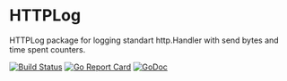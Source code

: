 # HTTPLog

HTTPLog package for logging standart http.Handler with send bytes and time spent counters.

[![Build Status](https://travis-ci.org/miolini/httplog.svg)](https://travis-ci.org/miolini/httplog) [![Go Report Card](http://goreportcard.com/badge/miolini/httplog)](http://goreportcard.com/report/miolini/httplog) [![GoDoc](https://godoc.org/github.com/miolini/httplog?status.svg)](http://godoc.org/github.com/miolini/httplog)
